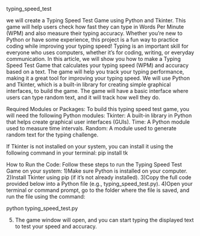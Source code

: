 typing_speed_test 

we will create a Typing Speed Test Game using Python and Tkinter. This game will help users check how fast they can type in Words Per Minute (WPM) and also measure their typing accuracy. Whether you’re new to Python or have some experience, this project is a fun way to practice coding while improving your typing speed!
Typing is an important skill for everyone who uses computers, whether it’s for coding, writing, or everyday communication. In this article, we will show you how to make a Typing Speed Test Game that calculates your typing speed (WPM) and accuracy based on a text.
The game will help you track your typing performance, making it a great tool for improving your typing speed. We will use Python and Tkinter, which is a built-in library for creating simple graphical interfaces, to build the game. The game will have a basic interface where users can type random text, and it will track how well they do.

Required Modules or Packages:
To build this typing speed test game, you will need the following Python modules:
Tkinter: A built-in library in Python that helps create graphical user interfaces (GUIs).
Time: A Python module used to measure time intervals.
Random: A module used to generate random text for the typing challenge.

If Tkinter is not installed on your system, you can install it using the following command in your terminal:
pip install tk

How to Run the Code:
Follow these steps to run the Typing Speed Test Game on your system:
1)Make sure Python is installed on your computer.
2)Install Tkinter using pip (if it’s not already installed).
3)Copy the full code provided below into a Python file (e.g., typing_speed_test.py).
4)Open your terminal or command prompt, go to the folder where the file is saved, and run the file using the command:

python typing_speed_test.py
         
5. The game window will open, and you can start typing the displayed text to test your speed and accuracy.
